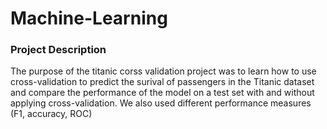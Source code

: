 # Machine-Learning

### Project Description
The purpose of the titanic corss validation project was to learn how to use cross-validation to predict the surival of passengers in the Titanic dataset and compare the performance of the model on a test set with and without applying cross-validation.
We also used different performance measures (F1, accuracy, ROC)